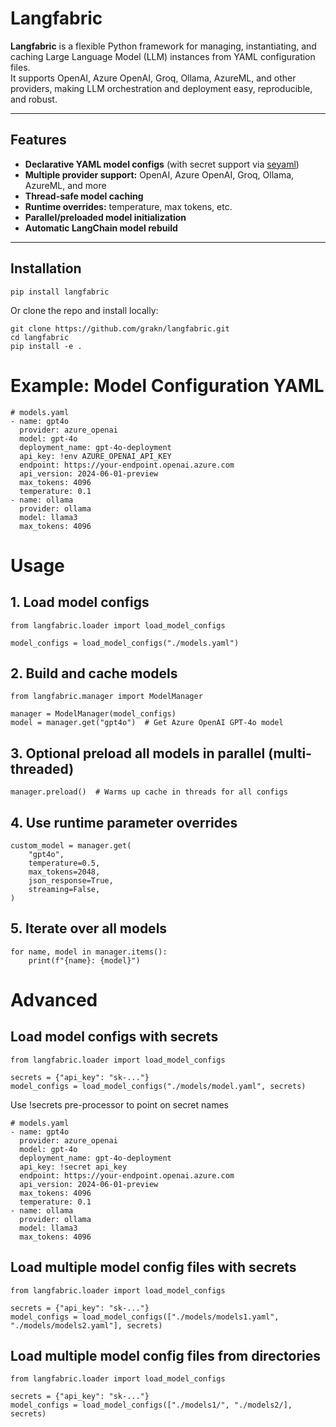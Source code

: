 # Langfabric

**Langfabric** is a flexible Python framework for managing, instantiating, and caching Large Language Model (LLM) instances from YAML configuration files.  
It supports OpenAI, Azure OpenAI, Groq, Ollama, AzureML, and other providers, making LLM orchestration and deployment easy, reproducible, and robust.

---

## Features

- **Declarative YAML model configs** (with secret support via [seyaml](https://github.com/grakn/seyaml))
- **Multiple provider support:** OpenAI, Azure OpenAI, Groq, Ollama, AzureML, and more
- **Thread-safe model caching**
- **Runtime overrides:** temperature, max tokens, etc.
- **Parallel/preloaded model initialization**
- **Automatic LangChain model rebuild**

---

## Installation

```
pip install langfabric
```

Or clone the repo and install locally:

```
git clone https://github.com/grakn/langfabric.git
cd langfabric
pip install -e .
```

# Example: Model Configuration YAML

```
# models.yaml
- name: gpt4o
  provider: azure_openai
  model: gpt-4o
  deployment_name: gpt-4o-deployment
  api_key: !env AZURE_OPENAI_API_KEY
  endpoint: https://your-endpoint.openai.azure.com
  api_version: 2024-06-01-preview
  max_tokens: 4096
  temperature: 0.1
- name: ollama
  provider: ollama
  model: llama3
  max_tokens: 4096
```

# Usage

## 1. Load model configs

```
from langfabric.loader import load_model_configs

model_configs = load_model_configs("./models.yaml")
```

## 2. Build and cache models
```
from langfabric.manager import ModelManager

manager = ModelManager(model_configs)
model = manager.get("gpt4o")  # Get Azure OpenAI GPT-4o model
```

## 3. Optional preload all models in parallel (multi-threaded)
```
manager.preload()  # Warms up cache in threads for all configs
```

## 4. Use runtime parameter overrides
```
custom_model = manager.get(
    "gpt4o",
    temperature=0.5,
    max_tokens=2048,
    json_response=True,
    streaming=False,
)
```

## 5. Iterate over all models
```
for name, model in manager.items():
    print(f"{name}: {model}")
```

# Advanced

## Load model configs with secrets

```
from langfabric.loader import load_model_configs

secrets = {"api_key": "sk-..."}
model_configs = load_model_configs("./models/model.yaml", secrets)
```

Use !secrets pre-processor to point on secret names

```
# models.yaml
- name: gpt4o
  provider: azure_openai
  model: gpt-4o
  deployment_name: gpt-4o-deployment
  api_key: !secret api_key
  endpoint: https://your-endpoint.openai.azure.com
  api_version: 2024-06-01-preview
  max_tokens: 4096
  temperature: 0.1
- name: ollama
  provider: ollama
  model: llama3
  max_tokens: 4096
```

## Load multiple model config files with secrets

```
from langfabric.loader import load_model_configs

secrets = {"api_key": "sk-..."}
model_configs = load_model_configs(["./models/models1.yaml", "./models/models2.yaml"], secrets)
```

## Load multiple model config files from directories

```
from langfabric.loader import load_model_configs

secrets = {"api_key": "sk-..."}
model_configs = load_model_configs(["./models1/", "./models2/], secrets)
```
